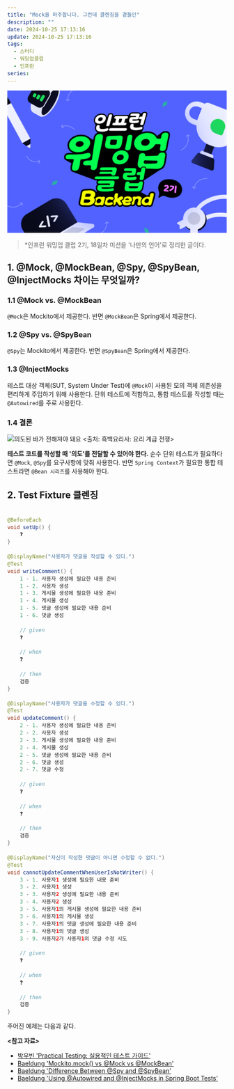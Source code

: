 ```yaml
---
title: "Mock을 마주합니다. 그런데 클렌징을 곁들인"
description: ""
date: 2024-10-25 17:13:16
update: 2024-10-25 17:13:16
tags:
  - 스터디
  - 워밍업클럽
  - 인프런
series: 
---
```


![인프런 워밍업 클럽 스터디 2기 - 백엔드 클린 코드, 테스트 코드 <출처: 인프런>](../images/inflearn-warmup-club-study-2.png)

> *인프런 워밍업 클럽 2기, 18일차 미션을 '나만의 언어'로 정리한 글이다.

## 1. @Mock, @MockBean, @Spy, @SpyBean, @InjectMocks 차이는 무엇일까?

### 1.1 @Mock vs. @MockBean

`@Mock`은 Mockito에서 제공한다. 반면 `@MockBean`은 Spring에서 제공한다.

### 1.2 @Spy vs. @SpyBean

`@Spy`는 Mockito에서 제공한다. 반면 `@SpyBean`은 Spring에서 제공한다.

### 1.3 @InjectMocks

테스트 대상 객체(SUT, System Under Test)에 `@Mock`이 사용된 모의 객체 의존성을 편리하게 주입하기 위해 사용한다.
단위 테스트에 적합하고, 통합 테스트를 작성할 때는 `@Autowired`를 주로 사용한다.

### 1.4 결론

![의도된 바가 전해져야 돼요 <출처: 흑백요리사: 요리 계급 전쟁>](culinary-class-wars-intention.avif)

**테스트 코드를 작성할 때 '의도'를 전달할 수 있어야 한다.** 순수 단위 테스트가 필요하다면 `@Mock`, `@Spy`를 요구사항에 맞춰 사용한다.
반면 `Spring Context`가 필요한 통합 테스트라면 `@Bean 시리즈`를 사용해야 한다.

## 2. Test Fixture 클렌징

```java

@BeforeEach
void setUp() {
    ❓
}

@DisplayName("사용자가 댓글을 작성할 수 있다.")
@Test
void writeComment() {
    1 - 1. 사용자 생성에 필요한 내용 준비
    1 - 2. 사용자 생성
    1 - 3. 게시물 생성에 필요한 내용 준비
    1 - 4. 게시물 생성
    1 - 5. 댓글 생성에 필요한 내용 준비
    1 - 6. 댓글 생성

    // given
    ❓

    // when
    ❓

    // then
    검증
}

@DisplayName("사용자가 댓글을 수정할 수 있다.")
@Test
void updateComment() {
    2 - 1. 사용자 생성에 필요한 내용 준비
    2 - 2. 사용자 생성
    2 - 3. 게시물 생성에 필요한 내용 준비
    2 - 4. 게시물 생성
    2 - 5. 댓글 생성에 필요한 내용 준비
    2 - 6. 댓글 생성
    2 - 7. 댓글 수정

    // given
    ❓

    // when
    ❓

    // then
    검증
}

@DisplayName("자신이 작성한 댓글이 아니면 수정할 수 없다.")
@Test
void cannotUpdateCommentWhenUserIsNotWriter() {
    3 - 1. 사용자1 생성에 필요한 내용 준비
    3 - 2. 사용자1 생성
    3 - 3. 사용자2 생성에 필요한 내용 준비
    3 - 4. 사용자2 생성
    3 - 5. 사용자1의 게시물 생성에 필요한 내용 준비
    3 - 6. 사용자1의 게시물 생성
    3 - 7. 사용자1의 댓글 생성에 필요한 내용 준비
    3 - 8. 사용자1의 댓글 생성
    3 - 9. 사용자2가 사용자1의 댓글 수정 시도

    // given
    ❓

    // when
    ❓

    // then
    검증
}
```

주어진 예제는 다음과 같다.

**<참고 자료>**

- [박우빈 'Practical Testing: 실용적인 테스트 가이드'](https://inf.run/yoBRZ)
- [Baeldung 'Mockito.mock() vs @Mock vs @MockBean'](https://www.baeldung.com/java-spring-mockito-mock-mockbean)
- [Baeldung 'Difference Between @Spy and @SpyBean'](https://www.baeldung.com/spring-spy-vs-spybean)
- [Baeldung 'Using @Autowired and @InjectMocks in Spring Boot Tests'](https://www.baeldung.com/spring-test-autowired-injectmocks)

